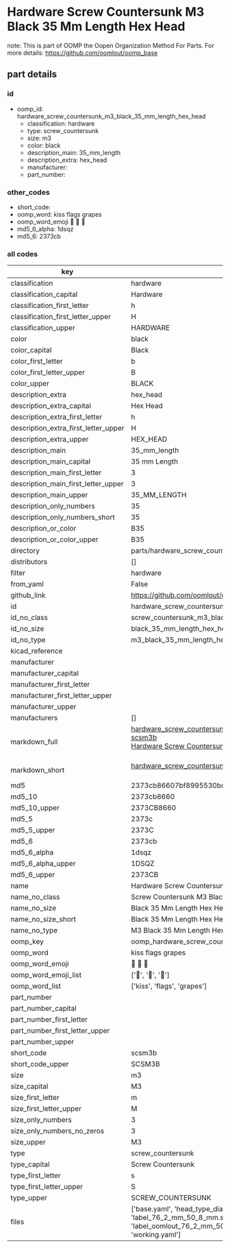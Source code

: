 # Hardware Screw Countersunk M3 Black 35 Mm Length Hex Head  

note: This is part of OOMP the Oopen Organization Method For Parts. For more details: https://github.com/oomlout/oomp_base

##  part details





### id
* oomp_id: hardware_screw_countersunk_m3_black_35_mm_length_hex_head
  * classification: hardware
  * type: screw_countersunk
  * size: m3
  * color: black
  * description_main: 35_mm_length
  * description_extra: hex_head
  * manufacturer: 
  * part_number: 

### other_codes
* short_code: 
* oomp_word: kiss flags grapes
* oomp_word_emoji :kiss: :flags: :grapes:
* md5_6_alpha: 1dsqz
* md5_6: 2373cb

### all codes 
| key | value |  
| --- | --- |  
| classification | hardware |  
| classification_capital | Hardware |  
| classification_first_letter | h |  
| classification_first_letter_upper | H |  
| classification_upper | HARDWARE |  
| color | black |  
| color_capital | Black |  
| color_first_letter | b |  
| color_first_letter_upper | B |  
| color_upper | BLACK |  
| description_extra | hex_head |  
| description_extra_capital | Hex Head |  
| description_extra_first_letter | h |  
| description_extra_first_letter_upper | H |  
| description_extra_upper | HEX_HEAD |  
| description_main | 35_mm_length |  
| description_main_capital | 35 mm Length |  
| description_main_first_letter | 3 |  
| description_main_first_letter_upper | 3 |  
| description_main_upper | 35_MM_LENGTH |  
| description_only_numbers | 35 |  
| description_only_numbers_short | 35 |  
| description_or_color | B35 |  
| description_or_color_upper | B35 |  
| directory | parts/hardware_screw_countersunk_m3_black_35_mm_length_hex_head |  
| distributors | [] |  
| filter | hardware |  
| from_yaml | False |  
| github_link | https://github.com/oomlout/oomlout_oomp_part_src/tree/main/parts/hardware_screw_countersunk_m3_black_35_mm_length_hex_head/working |  
| id | hardware_screw_countersunk_m3_black_35_mm_length_hex_head |  
| id_no_class | screw_countersunk_m3_black_35_mm_length_hex_head |  
| id_no_size | black_35_mm_length_hex_head |  
| id_no_type | m3_black_35_mm_length_hex_head |  
| kicad_reference |  |  
| manufacturer |  |  
| manufacturer_capital |  |  
| manufacturer_first_letter |  |  
| manufacturer_first_letter_upper |  |  
| manufacturer_upper |  |  
| manufacturers | [] |  
| markdown_full | [hardware_screw_countersunk_m3_black_35_mm_length_hex_head](https://github.com/oomlout/oomlout_oomp_part_src/tree/main/parts/hardware_screw_countersunk_m3_black_35_mm_length_hex_head/working)<br>[scsm3b](https://github.com/oomlout/oomlout_oomp_part_src/tree/main/parts/hardware_screw_countersunk_m3_black_35_mm_length_hex_head/working)<br>[Hardware Screw Countersunk M3 Black 35 Mm Length Hex Head](https://github.com/oomlout/oomlout_oomp_part_src/tree/main/parts/hardware_screw_countersunk_m3_black_35_mm_length_hex_head/working)<br><br> |  
| markdown_short | [hardware_screw_countersunk_m3_black_35_mm_length_hex_head](https://github.com/oomlout/oomlout_oomp_part_src/tree/main/parts/hardware_screw_countersunk_m3_black_35_mm_length_hex_head/working)<br><br> |  
| md5 | 2373cb86607bf8995530bc6d13a8f807 |  
| md5_10 | 2373cb8660 |  
| md5_10_upper | 2373CB8660 |  
| md5_5 | 2373c |  
| md5_5_upper | 2373C |  
| md5_6 | 2373cb |  
| md5_6_alpha | 1dsqz |  
| md5_6_alpha_upper | 1DSQZ |  
| md5_6_upper | 2373CB |  
| name | Hardware Screw Countersunk M3 Black 35 Mm Length Hex Head |  
| name_no_class | Screw Countersunk M3 Black 35 Mm Length Hex Head |  
| name_no_size | Black 35 Mm Length Hex Head |  
| name_no_size_short | Black 35 Mm Length Hex Head |  
| name_no_type | M3 Black 35 Mm Length Hex Head |  
| oomp_key | oomp_hardware_screw_countersunk_m3_black_35_mm_length_hex_head |  
| oomp_word | kiss flags grapes |  
| oomp_word_emoji | :kiss: :flags: :grapes: |  
| oomp_word_emoji_list | [':kiss:', ':flags:', ':grapes:'] |  
| oomp_word_list | ['kiss', 'flags', 'grapes'] |  
| part_number |  |  
| part_number_capital |  |  
| part_number_first_letter |  |  
| part_number_first_letter_upper |  |  
| part_number_upper |  |  
| short_code | scsm3b |  
| short_code_upper | SCSM3B |  
| size | m3 |  
| size_capital | M3 |  
| size_first_letter | m |  
| size_first_letter_upper | M |  
| size_only_numbers | 3 |  
| size_only_numbers_no_zeros | 3 |  
| size_upper | M3 |  
| type | screw_countersunk |  
| type_capital | Screw Countersunk |  
| type_first_letter | s |  
| type_first_letter_upper | S |  
| type_upper | SCREW_COUNTERSUNK |  
| files | ['base.yaml', 'head_type_diagram.png', 'label_15_mm_30_mm.pdf', 'label_15_mm_30_mm.svg', 'label_76_2_mm_50_8_mm.pdf', 'label_76_2_mm_50_8_mm.svg', 'label_bolt_76_2_mm_50_8_mm.pdf', 'label_bolt_76_2_mm_50_8_mm.svg', 'label_oomlout_76_2_mm_50_8_mm.pdf', 'label_oomlout_76_2_mm_50_8_mm.svg', 'readme.md', 'type_diagram.png', 'working.json', 'working.yaml'] |  
